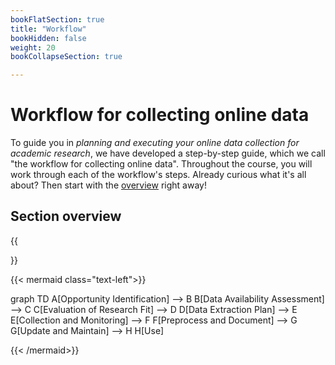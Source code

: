 ```yaml
---
bookFlatSection: true
title: "Workflow"
bookHidden: false
weight: 20
bookCollapseSection: true

---
```


# Workflow for collecting online data

To guide you in *planning and executing your online data collection for academic research*, we have developed a step-by-step guide, which we call "the workflow for collecting online data". Throughout the course, you will work through each of the workflow's steps. Already curious what it's all about? Then start with the [overview](overview.md) right away!

## Section overview

{{<section>}}



{{< mermaid class="text-left">}}

graph TD
    A[Opportunity Identification] --> B
    B[Data Availability Assessment] --> C
    C[Evaluation of Research Fit] --> D
    D[Data Extraction Plan] --> E
    E[Collection and Monitoring] --> F
    F[Preprocess and Document] --> G
    G[Update and Maintain] --> H
    H[Use]

{{< /mermaid>}}

